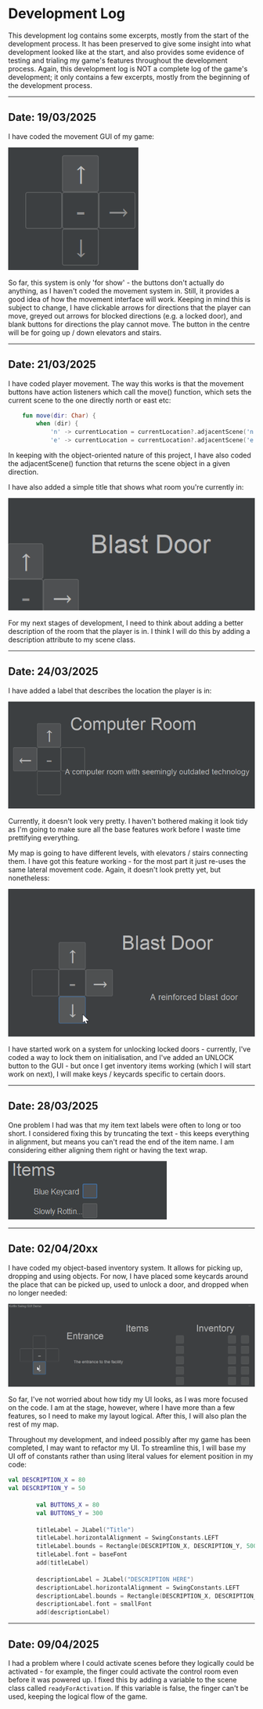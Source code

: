 # Development Log

This development log contains some excerpts, mostly from the start of the development process. It has been preserved to give some insight into what development looked like at the start, and also provides some evidence of testing and trialing my game's features throughout the development process. Again, this development log is NOT a complete log of the game's development; it only contains a few excerpts, mostly from the beginning of the development process.

---

## Date: 19/03/2025

I have coded the movement GUI of my game:

![Movement GUI](screenshots/movementGUI.png)

So far, this system is only 'for show' - the buttons don't actually do anything, as I haven't coded the movement system in. Still, it provides a good idea of how the movement interface will work. Keeping in mind this is subject to change, I have clickable arrows for directions that the player can move, greyed out arrows for blocked directions (e.g. a locked door), and blank buttons for directions the play cannot move. The button in the centre will be for going up / down elevators and stairs.

---

## Date: 21/03/2025

I have coded player movement. The way this works is that the movement buttons have action listeners which call the move() function, which sets the current scene to the one directly north or east etc:
```kotlin
    fun move(dir: Char) {
        when (dir) {
            'n' -> currentLocation = currentLocation?.adjacentScene('n') // Nullable as buttons disabled
            'e' -> currentLocation = currentLocation?.adjacentScene('e')
```
In keeping with the object-oriented nature of this project, I have also coded the adjacentScene() function that returns the scene object in a given direction.

I have also added a simple title that shows what room you're currently in:

![GUI location title](screenshots/roomTitleLabel.png)

For my next stages of development, I need to think about adding a better description of the room that the player is in. I think I will do this by adding a description attribute to my scene class.


---

## Date: 24/03/2025

I have added a label that describes the location the player is in:

![GUI location description](screenshots/sceneDescription.png)

Currently, it doesn't look very pretty. I haven't bothered making it look tidy as I'm going to make sure all the base features work before I waste time prettifying everything.

My map is going to have different levels, with elevators / stairs connecting them. I have got this feature working - for the most part it just re-uses the same lateral movement code. Again, it doesn't look pretty yet, but nonetheless:

![Elevator movement demonstration](screenshots/elevator.gif)

I have started work on a system for unlocking locked doors - currently, I've coded a way to lock them on initialisation, and I've added an UNLOCK button to the GUI - but once I get inventory items working (which I will start work on next), I will make keys / keycards specific to certain doors.

---

## Date: 28/03/2025

One problem I had was that my item text labels were often to long or too short. I considered fixing this by truncating the text - this keeps everything in alignment, but means you can't read the end of the item name. I am considering either aligning them right or having the text wrap.

![Item name overflowing](screenshots/overFlowItemName.png)

---

## Date: 02/04/20xx

I have coded my object-based inventory system. It allows for picking up, dropping and using objects. For now, I have placed some keycards around the place that can be picked up, used to unlock a door, and dropped when no longer needed:

![basicInventory.gif](screenshots/basicInventory.gif)

So far, I've not worried about how tidy my UI looks, as I was more focused on the code. I am at the stage, however, where I have more than a few features, so I need to make my layout logical. After this, I will also plan the rest of my map. 

Throughout my development, and indeed possibly after my game has been completed, I may want to refactor my UI. To streamline this, I will base my UI off of constants rather than using literal values for element position in my code:
```kotlin
val DESCRIPTION_X = 80
val DESCRIPTION_Y = 50

        val BUTTONS_X = 80
        val BUTTONS_Y = 300

        titleLabel = JLabel("Title")
        titleLabel.horizontalAlignment = SwingConstants.LEFT
        titleLabel.bounds = Rectangle(DESCRIPTION_X, DESCRIPTION_Y, 500, 100)
        titleLabel.font = baseFont
        add(titleLabel)

        descriptionLabel = JLabel("DESCRIPTION HERE")
        descriptionLabel.horizontalAlignment = SwingConstants.LEFT
        descriptionLabel.bounds = Rectangle(DESCRIPTION_X, DESCRIPTION_Y + 50, 500, 100)
        descriptionLabel.font = smallFont
        add(descriptionLabel)
```

---

## Date: 09/04/2025

I had a problem where I could activate scenes before they logically could be activated - for example, the finger could activate the control room even before it was powered up. I fixed this by adding a variable to the scene class called `readyForActivation`. If this variable is false, the finger can't be used, keeping the logical flow of the game.